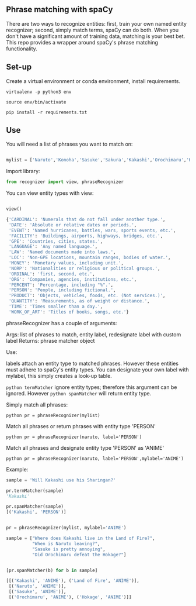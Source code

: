 ## Phrase matching with spaCy

There are two ways to recognize entities: first, train your own named entity recognizer; second, simply match terms, spaCy can do both. When you don't have a significant amount of training data, matching is your best bet. This repo provides a wrapper around spaCy's phrase matching functionality.

## Set-up

Create a virtual environment or conda environment, install requirements.

```
virtualenv -p python3 env

source env/bin/activate

pip install -r requirements.txt

```

## Use

You will need a list of phrases you want to match on:

```python

mylist = ['Naruto','Konoha','Sasuke','Sakura','Kakashi','Orochimaru','Hokage','Land of Fire']

```

Import library:

```python
from recognizer import view, phraseRecognizer
```

You can view entity types with view:

```python

view()

{'CARDINAL': 'Numerals that do not fall under another type.',
 'DATE': 'Absolute or relative dates or periods.',
 'EVENT': 'Named hurricanes, battles, wars, sports events, etc.',
 'FACILITY': 'Buildings, airports, highways, bridges, etc.',
 'GPE': 'Countries, cities, states.',
 'LANGUAGE': 'Any named language.',
 'LAW': 'Named documents made into laws.',
 'LOC': 'Non-GPE locations, mountain ranges, bodies of water.',
 'MONEY': 'Monetary values, including unit.',
 'NORP': 'Nationalities or religious or political groups.',
 'ORDINAL': 'first, second, etc.',
 'ORG': 'Companies, agencies, institutions, etc.',
 'PERCENT': 'Percentage, including "%".',
 'PERSON': 'People, including fictional.',
 'PRODUCT': 'Objects, vehicles, foods, etc. (Not services.)',
 'QUANTITY': 'Measurements, as of weight or distance.',
 'TIME': 'Times smaller than a day.',
 'WORK_OF_ART': 'Titles of books, songs, etc.'}
```

phraseRecognizer has a couple of arguments:

Args: list of phrases to match, entity label, redesignate label with custom label
Returns: phrase matcher object
        
Use: 

labels attach an entity type to matched phrases. However these entities must adhere to spaCy's entity types.
You can designate your own label with mylabel, this simply creates a look-up table. 
             
```python termMatcher``` ignore entity types; therefore this argument can be ignored. However ```python spanMatcher``` will return entity type.
        
Simply match all phrases:

```python pr = phraseRecognizer(mylist)```
             
Match all phrases or return phrases with entity type 'PERSON'  

```python pr = phraseRecognizer(naruto, label='PERSON')```
        
Match all phrases and designate entity type 'PERSON' as 'ANIME'

```python pr = phraseRecognizer(naruto, label='PERSON',mylabel='ANIME')```


Example:

```python
sample = 'Will Kakashi use his Sharingan?'

pr.termMatcher(sample)
'Kakashi'
```

```python
pr.spanMatcher(sample)
[('Kakashi', 'PERSON')]
```


```python

pr = phraseRecognizer(mylist, mylabel='ANIME')

sample = ["Where does Kakashi live in the Land of Fire?",
          "When is Naruto leaving?",
          "Sasuke is pretty annoying",
          "Did Orochimaru defeat the Hokage?"]


[pr.spanMatcher(b) for b in sample]

[[('Kakashi', 'ANIME'), ('Land of Fire', 'ANIME')],
 [('Naruto', 'ANIME')],
 [('Sasuke', 'ANIME')],
 [('Orochimaru', 'ANIME'), ('Hokage', 'ANIME')]]
 ```

